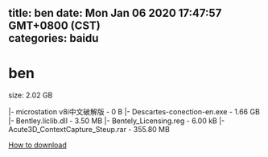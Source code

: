 
title: ben
date: Mon Jan 06 2020 17:47:57 GMT+0800 (CST)    
categories: baidu
---

# ben
size: 2.02 GB
 
 
|- microstation v8i中文破解版 - 0 B
|- Descartes-conection-en.exe - 1.66 GB
|- Bentley.liclib.dll - 3.50 MB
|- Bentely_Licensing.reg - 6.00 kB
|- Acute3D_ContextCapture_Steup.rar - 355.80 MB

[How to download](https://bpcam.bemobtrk.com/go/2ceec3aa-1ca2-46d6-b9ff-aaa5c184517c?jno=4471)